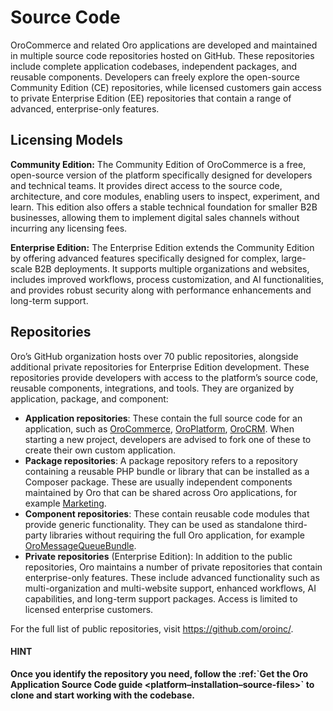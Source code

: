<!-- meta: description = Learn how OroCommerce is structured across public Community Edition and private Enterprise Edition repositories, including applications, packages, and components hosted on GitHub. -->

# Source Code

OroCommerce and related Oro applications are developed and maintained in multiple source code repositories hosted on GitHub. These repositories include complete application codebases, independent packages, and reusable components. Developers can freely explore the open-source Community Edition (CE) repositories, while licensed customers gain access to private Enterprise Edition (EE) repositories that contain a range of advanced, enterprise-only features.

## Licensing Models

**Community Edition:** The Community Edition of OroCommerce is a free, open-source version of the platform specifically designed for developers and technical teams. It provides direct access to the source code, architecture, and core modules, enabling users to inspect, experiment, and learn. This edition also offers a stable technical foundation for smaller B2B businesses, allowing them to implement digital sales channels without incurring any licensing fees.

**Enterprise Edition:** The Enterprise Edition extends the Community Edition by offering advanced features specifically designed for complex, large-scale B2B deployments. It supports multiple organizations and websites, includes improved workflows, process customization, and AI functionalities, and provides robust security along with performance enhancements and long-term support.

<!-- CE vs EE Comparison------------------- -->
<!-- .. csv-table::
:header: "Feature / Capability", "Community Edition", "Enterprise Edition"
:widths: 50, 25, 25
"**Licensing & Support**", "", ""
"License","Free, open source (MIT)","Commercial license"
"Code Access","Public repositories on GitHub","Private repositories (licensed customers only)"
"Long-term Support","Community Forum only","Guaranteed by Oro Inc."
"**Security & Compliance**", "", ""
"Security & Performance Optimizations","Limited","Enhanced"
"User Login Attempts Configuration","Not available","Available"
"User Password Change Policy Settings","Not available","Available"
"Two-Factor Authentication","Not available","Available"
"LDAP Integration","Not available","Available"
"**Multi-Organization & Multi-Site**", "", ""
"Multi-organization Support","Not available","Available"
"Multi-website Support","Not available","Available"
"Multi-warehouse Management","Limited","Available"
"B2B Marketplace Support","Not available","Available"
"**Product Management**", "", ""
"Simple and Configurable Products","Available","Available"
"Product Kits","Available","Available"
"Support of Externally Stored Images and Files","Available","Available"
"**Search & Navigation**", "", ""
"Global Search Boost","Not available","Available"
"Search Autocomplete","Not available","Available"
"Fuzzy Search in the Storefront and Back-Office","Not available","Available"
"Search Synonyms and History","Not available","Available"
"**Integrations**", "", ""
"Microsoft Office 365 Integration","Unavailable","Available"
"Stripe Payment Service Integration","Not available","Available"
"Google Analytics 4","Available","Available"
"**Orders & Pricing**", "", ""
"Backordering","Not available","Available"
"Multiple Shipping (Order Splitting)","Not available","Available"
"Multiple Currencies","Not available","Available"
"Multiple Price Lists","Available","Available"
"Online Quoting","Available","Available"
"**CRM & Customer Management**", "", ""
"Multi-Channel CRM","Available","Available"
"SEO Management","Available","Available"
"**Technology & Scalability**", "", ""
"REST API Access","Available","Available"
"MySQL Database Support","Available","Available"
"PostgreSQL Database Support","Not available","Available"
"Elasticsearch Support","Not available","Available"
"Administrative and Functional Scalability (RabbitMQ)","Not available","Available"
"**Advanced Features**", "", ""
"Workflows & Process Customization","Basic workflows only","Advanced workflows and transitions"
"AI Capabilities","Not available","Available" -->

## Repositories

Oro’s GitHub organization hosts over 70 public repositories, alongside additional private repositories for Enterprise Edition development. These repositories provide developers with access to the platform’s source code, reusable components, integrations, and tools. They are organized by application, package, and component:

* **Application repositories**: These contain the full source code for an application, such as <a href="https://github.com/oroinc/orocommerce-application" target="_blank">OroCommerce</a>, <a href="https://github.com/oroinc/platform-application" target="_blank">OroPlatform</a>, <a href="https://github.com/oroinc/crm-application" target="_blank">OroCRM</a>. When starting a new project, developers are advised to fork one of these to create their own custom application.
* **Package repositories**: A package repository refers to a repository containing a reusable PHP bundle or library that can be installed as a Composer package. These are usually independent components maintained by Oro that can be shared across Oro applications, for example <a href="https://github.com/oroinc/OroCRMMarketingBundle" target="_blank">Marketing</a>.
* **Component repositories**: These contain reusable code modules that provide generic functionality. They can be used as standalone third-party libraries without requiring the full Oro application, for example <a href="https://github.com/oroinc/platform/tree/6.1/src/Oro/Bundle/MessageQueueBundle" target="_blank">OroMessageQueueBundle</a>.
* **Private repositories** (Enterprise Edition): In addition to the public repositories, Oro maintains a number of private repositories that contain enterprise-only features. These include advanced functionality such as multi-organization and multi-website support, enhanced workflows, AI capabilities, and long-term support packages. Access is limited to licensed enterprise customers.

For the full list of public repositories, visit <a href="https://github.com/oroinc/" target="_blank">https://github.com/oroinc/</a>.

#### HINT
**Once you identify the repository you need, follow the :ref:\`Get the Oro Application Source Code guide <platform–installation–source-files>\` to clone and start working with the codebase.**

<!-- Frontend -->
